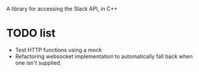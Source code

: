 A library for accessing the Slack API, in C++


# TODO list
* Test HTTP functions using a mock
* Refactoring websocket implementation to automatically fall back when one isn't supplied.
